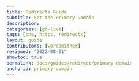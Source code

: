 ```yaml
---
title: Redirects Guide
subtitle: Set the Primary Domain
description: 
categories: [go-live]
tags: [dns, https, redirects]
layout: guide
contributors: [wordsmither]
reviewed: "2022-08-01"
showtoc: true
permalink: docs/guides/redirect/primary-domain
anchorid: primary-domain
---
```


<Partial file="primary-domain.md" />

<Partial file="remove-primary-domain.md" />
